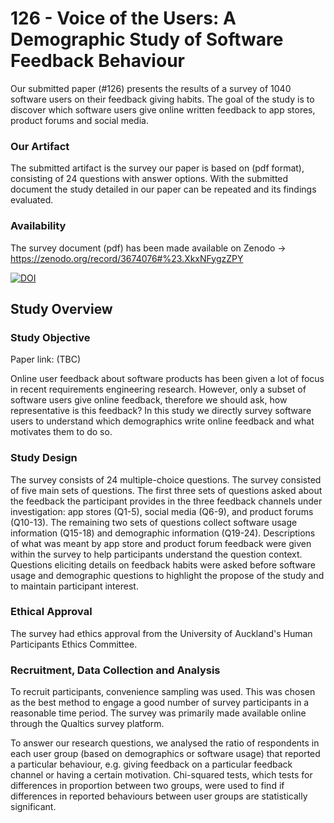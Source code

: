 # 126 - Voice of the Users: A Demographic Study of Software Feedback Behaviour

Our submitted paper (#126) presents the results of a survey of 1040 software users on their feedback giving habits.
The goal of the study is to discover which software users give online written feedback to app stores, product forums and social media.

### Our Artifact
The submitted artifact is the survey our paper is based on (pdf format), consisting of 24 questions with answer options.
With the submitted document the study detailed in our paper can be repeated and its findings evaluated.

### Availability
The survey document (pdf) has been made available on Zenodo -> https://zenodo.org/record/3674076#%23.XkxNFygzZPY

[![DOI](https://zenodo.org/badge/DOI/10.5281/zenodo.3674076.svg)](https://doi.org/10.5281/zenodo.3674076)

## Study Overview

### Study Objective
Paper link: (TBC)

Online user feedback about software products has been given a lot of focus in recent requirements engineering research. However, only a subset of software users give online feedback, therefore we should ask, how representative is this feedback?
In this study we directly survey software users to understand which demographics write online feedback and what motivates them to do so. 

### Study Design
The survey consists of 24 multiple-choice questions. The survey consisted of five main sets of questions. The first three sets of questions asked about the feedback the participant provides in the three feedback channels under investigation: app stores (Q1-5), social media (Q6-9), and product forums (Q10-13). 
The remaining two sets of questions collect software usage information (Q15-18) and demographic information (Q19-24). Descriptions of what was meant by app store and product forum feedback were given within the survey to help participants understand the question context. Questions eliciting details on feedback habits were asked before software usage and demographic questions to highlight the propose of the study and to maintain participant interest. 

### Ethical Approval
The survey had ethics approval from the University of Auckland's Human Participants Ethics Committee.

### Recruitment, Data Collection and Analysis  

To recruit participants, convenience sampling was used. This was chosen as the best method to engage a good number of survey participants in a reasonable time period. The survey was primarily made available online through the Qualtics survey platform. 

To answer our research questions, we analysed the ratio of respondents in each user group (based on demographics or software usage) that  reported a particular behaviour, e.g. giving feedback on a particular feedback channel or having a certain motivation. Chi-squared tests, which tests for differences in proportion between two groups, were used to find if differences in reported behaviours between user groups are statistically significant.





